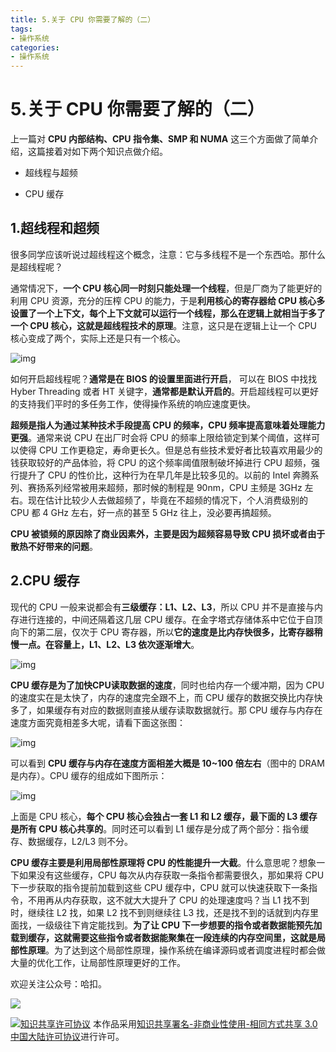 ```yaml
---
title: 5.关于 CPU 你需要了解的（二）
tags: 
- 操作系统
categories:
- 操作系统
---
```


# 5.关于 CPU 你需要了解的（二）

上一篇对 **CPU 内部结构、CPU 指令集、SMP 和 NUMA** 这三个方面做了简单介绍，这篇接着对如下两个知识点做介绍。

- 超线程与超频

- CPU 缓存


## 1.超线程和超频

很多同学应该听说过超线程这个概念，注意：它与多线程不是一个东西哈。那什么是超线程呢？

通常情况下，**一个 CPU 核心同一时刻只能处理一个线程**，但是厂商为了能更好的利用 CPU 资源，充分的压榨 CPU 的能力，于是**利用核心的寄存器给 CPU 核心多设置了一个上下文，每个上下文就可以运行一个线程，那么在逻辑上就相当于多了一个 CPU 核心，这就是超线程技术的原理**。注意，这只是在逻辑上让一个 CPU 核心变成了两个，实际上还是只有一个核心。

![img](https://i.loli.net/2021/03/12/rgwbjdLqWeD6lm1.png)

如何开启超线程呢？**通常是在 BIOS 的设置里面进行开启**， 可以在 BIOS 中找找 Hyber Threading 或者 HT 关键字，**通常都是默认开启的**。开启超线程可以更好的支持我们平时的多任务工作，使得操作系统的响应速度更快。

**超频是指人为通过某种技术手段提高 CPU 的频率，CPU 频率提高意味着处理能力更强**。通常来说 CPU 在出厂时会将 CPU 的频率上限给锁定到某个阈值，这样可以使得 CPU 工作更稳定，寿命更长久。但是总有些技术爱好者比较喜欢用最少的钱获取较好的产品体验，将 CPU 的这个频率阈值限制破坏掉进行 CPU 超频，强行提升了 CPU 的性价比，这种行为在早几年是比较多见的。以前的 Intel 奔腾系列、赛扬系列经常被用来超频，那时候的制程是 90nm，CPU 主频是 3GHz 左右。现在估计比较少人去做超频了，毕竟在不超频的情况下，个人消费级别的 CPU 都 4 GHz 左右，好一点的甚至 5 GHz 往上，没必要再搞超频。

**CPU 被锁频的原因除了商业因素外，主要是因为超频容易导致 CPU 损坏或者由于散热不好带来的问题**。

## 2.CPU 缓存

现代的 CPU 一般来说都会有**三级缓存：L1、L2、L3**，所以 CPU 并不是直接与内存进行连接的，中间还隔着这几层 CPU 缓存。在金字塔式存储体系中它位于自顶向下的第二层，仅次于 CPU 寄存器，所以**它的速度是比内存快很多，比寄存器稍慢一点。在容量上，L1、L2、L3 依次逐渐增大**。

![img](https://i.loli.net/2021/03/12/hUC954BtrSoLaDV.png)

**CPU 缓存是为了加快CPU读取数据的速度**，同时也给内存一个缓冲期，因为 CPU 的速度实在是太快了，内存的速度完全跟不上，而 CPU 缓存的数据交换比内存快多了，如果缓存有对应的数据则直接从缓存读取数据就行。那 CPU 缓存与内存在速度方面究竟相差多大呢，请看下面这张图：

![img](https://i.loli.net/2021/03/12/c6kr1N9ETmwvSCU.jpg)

可以看到 **CPU 缓存与内存在速度方面相差大概是 10~100 倍左右**（图中的 DRAM 是内存）。CPU 缓存的组成如下图所示：

![img](https://i.loli.net/2021/03/12/8AXrMoqY1HxD6Qz.png)

上面是 CPU 核心，**每个 CPU 核心会独占一套 L1 和 L2 缓存，最下面的 L3 缓存是所有 CPU 核心共享的**。同时还可以看到 L1 缓存是分成了两个部分：指令缓存、数据缓存，L2/L3 则不分。

**CPU 缓存主要是利用局部性原理将 CPU 的性能提升一大截**。什么意思呢？想象一下如果没有这些缓存，CPU 每次从内存获取一条指令都需要很久，那如果将 CPU 下一步获取的指令提前加载到这些 CPU 缓存中，CPU 就可以快速获取下一条指令，不用再从内存获取，这不就大大提升了 CPU 的处理速度吗？当 L1 找不到时，继续往 L2 找，如果 L2 找不到则继续往 L3 找，还是找不到的话就到内存里面找，一级级往下肯定能找到。**为了让 CPU 下一步想要的指令或者数据能预先加载到缓存，这就需要这些指令或者数据能聚集在一段连续的内存空间里，这就是局部性原理**。为了达到这个局部性原理，操作系统在编译源码或者调度进程时都会做大量的优化工作，让局部性原理更好的工作。



欢迎关注公众号：哈扣。

![](https://i.loli.net/2021/03/12/Tt3uBvRqDQarMI2.jpg)

<a rel="license" href="http://creativecommons.org/licenses/by-nc-sa/3.0/cn/"><img alt="知识共享许可协议" style="border-width:0" src="https://i.creativecommons.org/l/by-nc-sa/3.0/cn/80x15.png" /></a> 本作品采用<a rel="license" href="http://creativecommons.org/licenses/by-nc-sa/3.0/cn/">知识共享署名-非商业性使用-相同方式共享 3.0 中国大陆许可协议</a>进行许可。